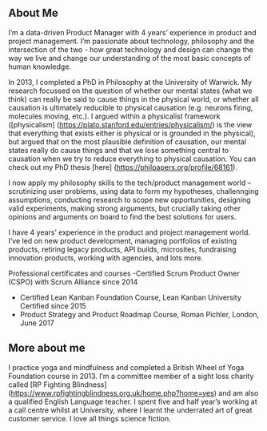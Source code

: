 ## About Me

I’m a data-driven Product Manager with 4 years’ experience in product and project management. I’m passionate about technology, philosophy and the intersection of the two - how great technology and design can change the way we live and change our understanding of the most basic concepts of human knowledge.

In 2013, I completed a PhD in Philosophy at the University of Warwick. My research focussed on the question of whether our mental states (what we think) can really be said to cause things in the physical world, or whether all causation is ultimately reducible to physical causation (e.g. neurons firing, molecules moving, etc.). I argued within a physicalist framework ([physicalism] (https://plato.stanford.edu/entries/physicalism/) is the view that everything that exists either _is_ physical or is grounded in the physical), but argued that on the most plausible definition of causation, our mental states really do cause things and that we lose something central to causation when we try to reduce everything to physical causation. You can check out my PhD thesis [here] (https://philpapers.org/profile/68161). 

I now apply my philosophy skills to the tech/product management world – scrutinizing user problems, using data to form my hypotheses, challennging assumptions, conducting research to scope new opportunities, designing valid experiments, making strong arguments, but crucially taking other opinions and arguments on board to find the best solutions for users. 

I have 4 years’ experience in the product and project management world. I’ve led on new product development, managing portfolios of existing products, retiring legacy products, API builds, microsites, fundraising innovation products, working with agencies, and lots more.   

Professional certificates and courses
-Certified Scrum Product Owner (CSPO) with Scrum Alliance since 2014
- Certified Lean Kanban Foundation Course, Lean Kanban University Certified since 2015
- Product Strategy and Product Roadmap Course, Roman Pichler, London,  June 2017

## More about me 
I practice yoga and mindfulness and completed a British Wheel of Yoga Foundation course in 2013. I’m a committee member of a sight loss charity called [RP Fighting Blindness] (https://www.rpfightingblindness.org.uk/home.php?home=yes) and am also a qualified English Language teacher. I spent five and half year’s working at a call centre whilst at University, where I learnt the underrated art of great customer service. I love all things science fiction. 
